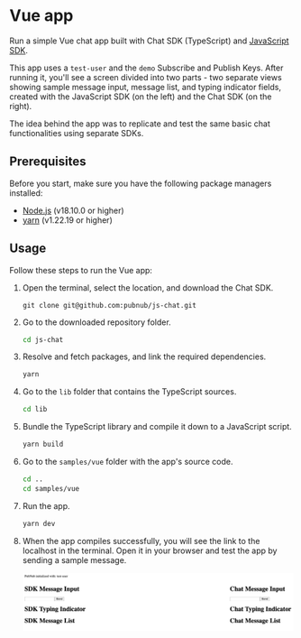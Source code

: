 # Vue app

Run a simple Vue chat app built with Chat SDK (TypeScript) and [JavaScript SDK](https://www.pubnub.com/docs/sdks/javascript).

This app uses a `test-user` and the `demo` Subscribe and Publish Keys. After running it, you'll see a screen divided into two parts - two separate views showing sample message input, message list, and typing indicator fields, created with the JavaScript SDK (on the left) and the Chat SDK (on the right).

The idea behind the app was to replicate and test the same basic chat functionalities using separate SDKs.

## Prerequisites

Before you start, make sure you have the following package managers installed:

* [Node.js](https://nodejs.org/en) (v18.10.0 or higher)
* [yarn](https://yarnpkg.com/cli/version) (v1.22.19 or higher)

## Usage

Follow these steps to run the Vue app:

1. Open the terminal, select the location, and download the Chat SDK.

    ```ssh showLineNumbers
    git clone git@github.com:pubnub/js-chat.git
    ```

1. Go to the downloaded repository folder.

    ```bash showLineNumbers
    cd js-chat
    ```

1. Resolve and fetch packages, and link the required dependencies.

    ```bash showLineNumbers
    yarn
    ```

1. Go to the `lib` folder that contains the TypeScript sources.

    ```bash showLineNumbers
    cd lib
    ```

1. Bundle the TypeScript library and compile it down to a JavaScript script.

    ```bash showLineNumbers
    yarn build
    ```

1. Go to the `samples/vue` folder with the app's source code.

    ```bash showLineNumbers
    cd ..
    cd samples/vue
    ```

1. Run the app.

    ```bash showLineNumbers
    yarn dev
    ```

1. When the app compiles successfully, you will see the link to the localhost in the terminal. Open it in your browser and test the app by sending a sample message.

    ![Vue sample](/samples/vue/src/assets/vue-sample.png)
